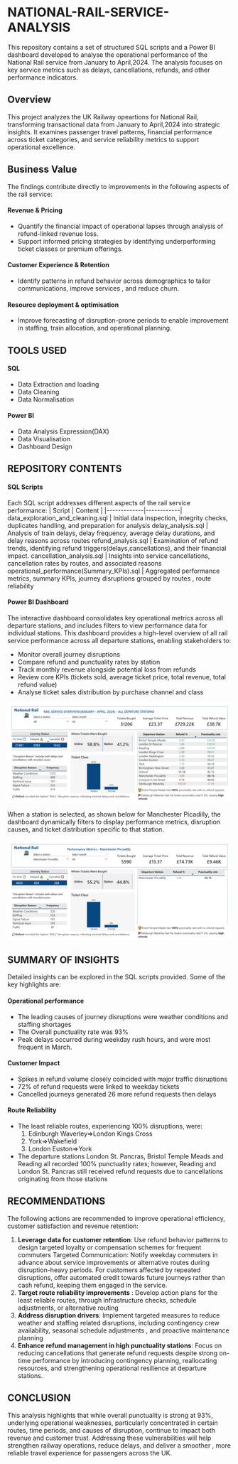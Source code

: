 # NATIONAL-RAIL-SERVICE-ANALYSIS
This repository contains a set of structured SQL scripts and a Power BI dashboard developed to analyse the operational performance of the National Rail service from January to April,2024. The analysis focuses on key service metrics such as delays, cancellations, refunds, and other performance indicators. 

## Overview


This project analyzes the UK Railway opeartions for National Rail, transforming transactional data from January to April,2024 into strategic insights. It examines passenger travel patterns, financial performance across ticket categories, and service reliability metrics to support operational excellence. 
## Business Value 
The findings contribute directly to improvements in the following aspects of the rail service: 
#### Revenue & Pricing 
* Quantify the financial impact of operational lapses through analysis of refund-linked revenue loss.
* Support informed pricing strategies by identifying underperforming ticket classes or premium offerings. 
#### Customer Experience & Retention
* Identify patterns in refund behavior across demographics to tailor communications, improve services , and reduce churn. 
#### Resource deployment & optimisation
* Improve forecasting of disruption-prone periods to enable improvement in staffing, train allocation, and operational planning.
## TOOLS USED 
#### SQL 
* Data Extraction and loading 
* Data Cleaning 
* Data Normalisation

#### Power BI
* Data Analysis Expression(DAX)
* Data Visualisation 
* Dashboard Design 
## REPOSITORY CONTENTS
#### SQL Scripts 
Each SQL script addresses different aspects of the rail service performance: 
| Script | Content |
|-------------|------------|
data_exploration_and_cleaning.sql | Initial data inspection, integrity checks, duplicates handling, and preparation for analysis 
delay_analysis.sql | Analysis of train delays, delay frequency, average delay durations, and delay reasons across routes 
refund_analysis.sql | Examination of refund trends, identifying refund triggers(delays,cancellations), and their financial impact. 
cancellation_analysis.sql | Insights into service cancellations, cancellation rates by routes, and associated reasons
operational_performance(Summary_KPIs).sql | Aggregated performance metrics, summary KPIs, journey disruptions grouped by routes , route reliability
#### Power BI Dashboard 
The interactive dashboard consolidates key operational metrics across all departure stations, and includes filters to view performance data for individual stations. 
This dashboard provides a high-level overview of all rail service performance across all departure stations, enabling stakeholders to: 
* Monitor overall journey disruptions 
* Compare refund and punctuality rates by station
* Track monthly revenue alongside potential loss from refunds 
* Review core KPIs (tickets sold, average ticket price, total revenue, total refund value)
* Analyse ticket sales distribution by purchase channel and class
   
![Dashboard](dashboard.png)

When a station is selected, as shown below for Manchester Picadilly, the dashboard dynamically filters to display performance metrics, disruption causes, and ticket distribution specific to that station.

![Dashboard](Dashboard.png)

## SUMMARY OF INSIGHTS 
Detailed insights can be explored in the SQL scripts provided. Some of the key highlights are: 

#### Operational performance
* The leading causes of journey disruptions were weather conditions and staffing shortages
* The Overall punctuality rate was 93%
* Peak delays occurred during weekday rush hours, and were most frequent in March. 

#### Customer Impact 
* Spikes in refund volume closely coincided with major traffic disruptions
* 72% of refund requests were linked to weekday tickets
* Cancelled journeys generated 26 more refund requests then delays 

#### Route Reliability 
* The least reliable routes, experiencing 100% disruptions, were:  
    1. Edinburgh Waverley⇒London Kings Cross  
    2. York⇒Wakefield  
    3. London Euston⇒York
* The departure stations London St. Pancras, Bristol Temple Meads and Reading all recorded 100% punctuality rates; however, Reading and London St. Pancras still received refund requests due to cancellations originating from those stations
## RECOMMENDATIONS  

The following actions are recommended to improve operational efficiency, customer satisfaction and revenue retention:  
1. **Leverage data for customer retention**:  Use refund behavior patterns to design targeted loyalty or compensation schemes for frequent commuters 
Targeted Communication: Notify weekday commuters in advance about service improvements or alternative routes during disruption-heavy periods.
For customers affected by repeated disruptions, offer automated credit towards future journeys rather than cash refund, keeping them engaged in the service. 
2. **Target route reliability improvements** : Develop action plans for the least reliable routes, through infrastructure checks, schedule adjustments, or alternative routing 
3. **Address disruption drivers**: Implement targeted measures to reduce weather and staffing related disruptions, including contingency crew availability, seasonal schedule adjustments , and proactive maintenance planning 
4. **Enhance refund management in high punctuality stations**: Focus on reducing cancellations that generate refund requests despite strong on-time performance by introducing contingency planning,  reallocating resources, and strengthening operational resilience at departure stations. 

## CONCLUSION  
This analysis highlights that while overall punctuality is strong at 93%, underlying operational weaknesses, particularly concentrated in certain routes, time periods, and causes of disruption, continue to impact both revenue and customer trust. Addressing these vulnerabilities will help strengthen railway operations, reduce delays, and deliver a smoother , more reliable travel experience for passengers across the UK. 
